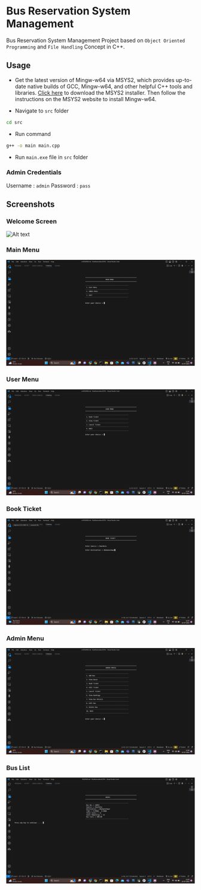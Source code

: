 # Bus Reservation System Management

Bus Reservation System Management Project based on `Object Oriented Programming` and `File Handling` Concept in C++.

## Usage

* Get the latest version of Mingw-w64 via MSYS2, which provides up-to-date native builds of GCC, Mingw-w64, and other helpful C++ tools and libraries. [Click here](https://github.com/msys2/msys2-installer/releases/download/2022-06-03/msys2-x86_64-20220603.exe) to download the MSYS2 installer. Then follow the instructions on the MSYS2 website to install Mingw-w64.

* Navigate to `src` folder

```bash
cd src
```

* Run command

```bash
g++ -o main main.cpp
```

* Run `main.exe` file in `src` folder

### Admin Credentials

Username : `admin`
Password : `pass`

## Screenshots

### Welcome Screen
![Alt text](screenshot/image.png)
### Main Menu

![Alt text](screenshots/image-1.png)

### User Menu

![Alt text](screenshots/image-2.png)

### Book Ticket

![Alt text](screenshots/image-3.png)

### Admin Menu

![Alt text](screenshots/image-4.png)
### Bus List

![Alt text](screenshots/image-5.png)

